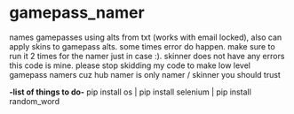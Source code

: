 # gamepass_namer
names gamepasses using alts from txt (works with email locked), also can apply skins to gamepass alts.
some times error do happen. make sure to run it 2 times for the namer just in case :). skinner does not have any errors
this code is mine. please stop skidding my code to make low level gamepass namers cuz hub namer is only namer / skinner you should trust

**-list of things to do-**
pip install os |
pip install selenium |
pip install random_word
